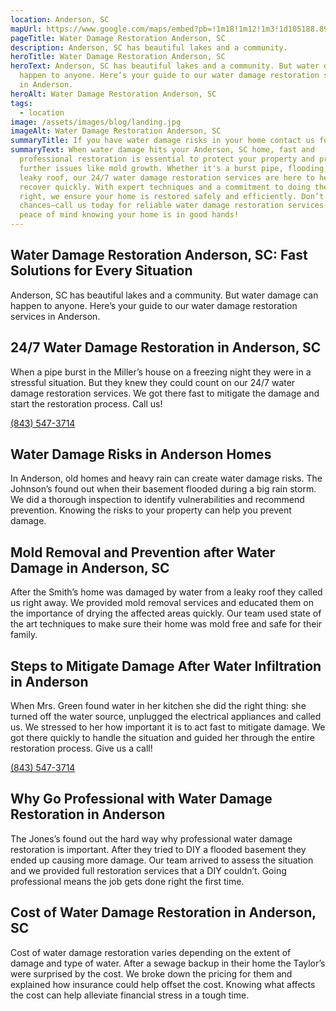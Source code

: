 ```yaml
---
location: Anderson, SC
mapUrl: https://www.google.com/maps/embed?pb=!1m18!1m12!1m3!1d105188.89740222419!2d-82.7265993120634!3d34.52435033251823!2m3!1f0!2f0!3f0!3m2!1i1024!2i768!4f13.1!3m3!1m2!1s0x88586c269a7cbefb%3A0x7c5fd13566e0adf!2sAnderson%2C%20SC%2C%20USA!5e0!3m2!1sen!2sph!4v1728663605485!5m2!1sen!2sph
pageTitle: Water Damage Restoration Anderson, SC
description: Anderson, SC has beautiful lakes and a community.
heroTitle: Water Damage Restoration Anderson, SC
heroText: Anderson, SC has beautiful lakes and a community. But water damage can
  happen to anyone. Here’s your guide to our water damage restoration services
  in Anderson.
heroAlt: Water Damage Restoration Anderson, SC
tags:
  - location
image: /assets/images/blog/landing.jpg
imageAlt: Water Damage Restoration Anderson, SC
summaryTitle: If you have water damage risks in your home contact us for a full assessment.
summaryText: When water damage hits your Anderson, SC home, fast and
  professional restoration is essential to protect your property and prevent
  further issues like mold growth. Whether it's a burst pipe, flooding, or a
  leaky roof, our 24/7 water damage restoration services are here to help you
  recover quickly. With expert techniques and a commitment to doing the job
  right, we ensure your home is restored safely and efficiently. Don’t take
  chances—call us today for reliable water damage restoration services and get
  peace of mind knowing your home is in good hands!
---
```

## Water Damage Restoration Anderson, SC: Fast Solutions for Every Situation

Anderson, SC has beautiful lakes and a community. But water damage can happen to anyone. Here’s your guide to our water damage restoration services in Anderson.



## 24/7 Water Damage Restoration in Anderson, SC

When a pipe burst in the Miller’s house on a freezing night they were in a stressful situation. But they knew they could count on our 24/7 water damage restoration services. We got there fast to mitigate the damage and start the restoration process. Call us!

[(843) 547-3714](tel:8435473714)

## Water Damage Risks in Anderson Homes

In Anderson, old homes and heavy rain can create water damage risks. The Johnson’s found out when their basement flooded during a big rain storm. We did a thorough inspection to identify vulnerabilities and recommend prevention. Knowing the risks to your property can help you prevent damage.



## Mold Removal and Prevention after Water Damage in Anderson, SC

After the Smith’s home was damaged by water from a leaky roof they called us right away. We provided mold removal services and educated them on the importance of drying the affected areas quickly. Our team used state of the art techniques to make sure their home was mold free and safe for their family. 



## Steps to Mitigate Damage After Water Infiltration in Anderson

When Mrs. Green found water in her kitchen she did the right thing: she turned off the water source, unplugged the electrical appliances and called us. We stressed to her how important it is to act fast to mitigate damage. We got there quickly to handle the situation and guided her through the entire restoration process. Give us a call!

[(843) 547-3714](tel:8435473714)

## Why Go Professional with Water Damage Restoration in Anderson

The Jones’s found out the hard way why professional water damage restoration is important. After they tried to DIY a flooded basement they ended up causing more damage. Our team arrived to assess the situation and we provided full restoration services that a DIY couldn’t. Going professional means the job gets done right the first time.



## Cost of Water Damage Restoration in Anderson, SC

Cost of water damage restoration varies depending on the extent of damage and type of water. After a sewage backup in their home the Taylor’s were surprised by the cost. We broke down the pricing for them and explained how insurance could help offset the cost. Knowing what affects the cost can help alleviate financial stress in a tough time.
